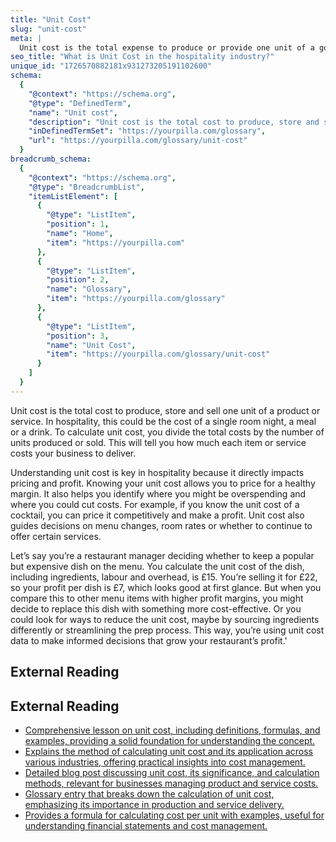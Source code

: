 ```yaml
---
title: "Unit Cost"
slug: "unit-cost"
meta: |
  Unit cost is the total expense to produce or provide one unit of a good or service. In hospitality, it helps manage costs for rooms, meals, or drinks efficiently.
seo_title: "What is Unit Cost in the hospitality industry?"
unique_id: "1726570882181x931273205191102600"
schema:
  {
    "@context": "https://schema.org",
    "@type": "DefinedTerm",
    "name": "Unit cost",
    "description": "Unit cost is the total cost to produce, store and sell one unit of a product or service. In hospitality, this could be the cost of a single room night, a meal or a drink. To calculate unit cost, you divide the total costs by the number of units produced or sold. This will tell you how much each item or service costs your business to deliver.",
    "inDefinedTermSet": "https://yourpilla.com/glossary",
    "url": "https://yourpilla.com/glossary/unit-cost"
  }
breadcrumb_schema:
  {
    "@context": "https://schema.org",
    "@type": "BreadcrumbList",
    "itemListElement": [
      {
        "@type": "ListItem",
        "position": 1,
        "name": "Home",
        "item": "https://yourpilla.com"
      },
      {
        "@type": "ListItem",
        "position": 2,
        "name": "Glossary",
        "item": "https://yourpilla.com/glossary"
      },
      {
        "@type": "ListItem",
        "position": 3,
        "name": "Unit Cost",
        "item": "https://yourpilla.com/glossary/unit-cost"
      }
    ]
  }
---
```


Unit cost is the total cost to produce, store and sell one unit of a product or service. In hospitality, this could be the cost of a single room night, a meal or a drink. To calculate unit cost, you divide the total costs by the number of units produced or sold. This will tell you how much each item or service costs your business to deliver.

Understanding unit cost is key in hospitality because it directly impacts pricing and profit. Knowing your unit cost allows you to price for a healthy margin. It also helps you identify where you might be overspending and where you could cut costs. For example, if you know the unit cost of a cocktail, you can price it competitively and make a profit. Unit cost also guides decisions on menu changes, room rates or whether to continue to offer certain services.

Let’s say you’re a restaurant manager deciding whether to keep a popular but expensive dish on the menu. You calculate the unit cost of the dish, including ingredients, labour and overhead, is £15. You’re selling it for £22, so your profit per dish is £7, which looks good at first glance. But when you compare this to other menu items with higher profit margins, you might decide to replace this dish with something more cost-effective. Or you could look for ways to reduce the unit cost, maybe by sourcing ingredients differently or streamlining the prep process. This way, you’re using unit cost data to make informed decisions that grow your restaurant’s profit.'

## External Reading



## External Reading

*   [Comprehensive lesson on unit cost, including definitions, formulas, and examples, providing a solid foundation for understanding the concept.](https://study.com/academy/lesson/unit-cost-definition-formula-calculation.html)
*   [Explains the method of calculating unit cost and its application across various industries, offering practical insights into cost management.](https://fiixsoftware.com/maintenance-metrics/what-are-unit-costs/)
*   [Detailed blog post discussing unit cost, its significance, and calculation methods, relevant for businesses managing product and service costs.](https://happay.com/blog/unit-cost/)
*   [Glossary entry that breaks down the calculation of unit cost, emphasizing its importance in production and service delivery.](https://fulfill.com/glossary/unit-cost)
*   [Provides a formula for calculating cost per unit with examples, useful for understanding financial statements and cost management.](https://www.indeed.com/career-advice/career-development/cost-per-unit-calculation)